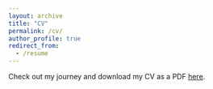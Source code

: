 ```yaml
---
layout: archive
title: "CV"
permalink: /cv/
author_profile: true
redirect_from:
  - /resume
---
```



Check out my journey and download my CV as a PDF [here](https://sophmo08.github.io/files/CV.pdf). 



